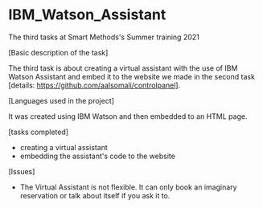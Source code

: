 # IBM_Watson_Assistant
 
 The third tasks at Smart Methods's Summer training 2021

[Basic description of the task]

The third task is about creating a virtual assistant with the use of IBM Watson Assistant and embed it to the website we made in the second task [details: https://github.com/aalsomali/controlpanel].

[Languages used in the project]

It was created using IBM Watson and then embedded to an HTML page.

[tasks completed]

- creating a virtual assistant
- embedding the assistant's code to the website

[Issues]

- The Virtual Assistant is not flexible. It can only book an imaginary reservation or talk about itself if you ask it to. 
 
